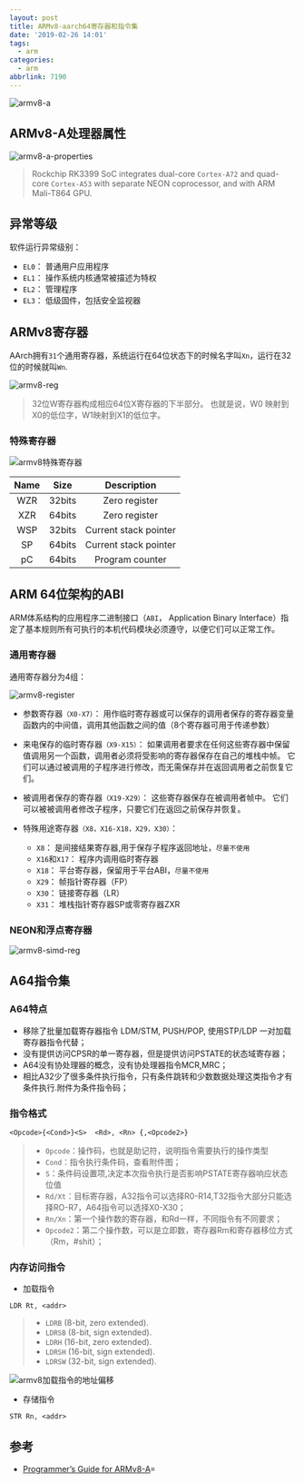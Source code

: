 ```yaml
---
layout: post
title: ARMv8-aarch64寄存器和指令集
date: '2019-02-26 14:01'
tags:
  - arm
categories:
  - arm
abbrlink: 7190
---
```


![armv8-a](/images/2019/02/armv8_a.png)

<!--more-->

## ARMv8-A处理器属性

![armv8-a-properties](/images/2019/02/armv8_a_properties.png)

> Rockchip RK3399 SoC integrates dual-core `Cortex-A72` and quad-core `Cortex-A53` with separate NEON coprocessor, and with ARM Mali-T864 GPU.


## 异常等级

软件运行异常级别：

- `EL0`： 普通用户应用程序
- `EL1`： 操作系统内核通常被描述为特权
- `EL2`： 管理程序
- `EL3`： 低级固件，包括安全监视器


## ARMv8寄存器

AArch拥有`31`个通用寄存器，系统运行在64位状态下的时候名字叫`Xn`，运行在32位的时候就叫`Wn`.

![armv8-reg](/images/2019/02/armv8_reg.png)

> 32位W寄存器构成相应64位X寄存器的下半部分。 也就是说，W0
映射到X0的低位字，W1映射到X1的低位字。

### 特殊寄存器

![armv8特殊寄存器](/images/2019/02/armv8特殊寄存器.png)

| Name |  Size  |      Description      |
|:----:|:------:|:---------------------:|
| WZR  | 32bits |     Zero register     |
| XZR  | 64bits |     Zero register     |
| WSP  | 32bits | Current stack pointer |
|  SP  | 64bits | Current stack pointer |
|  pC  | 64bits |    Program counter    |


## ARM 64位架构的ABI

ARM体系结构的应用程序二进制接口（`ABI`， Application Binary Interface）指定了基本规则所有可执行的本机代码模块必须遵守，以便它们可以正常工作。

### 通用寄存器

通用寄存器分为4组：

![armv8-register](/images/2019/02/armv8_register.png)

- 参数寄存器`（X0-X7）`： 用作临时寄存器或可以保存的调用者保存的寄存器变量函数内的中间值，调用其他函数之间的值（8个寄存器可用于传递参数）

- 来电保存的临时寄存器`（X9-X15）`： 如果调用者要求在任何这些寄存器中保留值调用另一个函数，调用者必须将受影响的寄存器保存在自己的堆栈中帧。 它们可以通过被调用的子程序进行修改，而无需保存并在返回调用者之前恢复它们。

- 被调用者保存的寄存器`（X19-X29）`： 这些寄存器保存在被调用者帧中。 它们可以被被调用者修改子程序，只要它们在返回之前保存并恢复。

- 特殊用途寄存器`（X8，X16-X18，X29，X30）`：
  - `X8`： 是间接结果寄存器,用于保存子程序返回地址，`尽量不使用`
  - `X16`和`X17`： 程序内调用临时寄存器
  - `X18`： 平台寄存器，保留用于平台ABI，`尽量不使用`
  - `X29`： 帧指针寄存器（FP）
  - `X30`： 链接寄存器（LR）
  - `X31`： 堆栈指针寄存器SP或零寄存器ZXR

### NEON和浮点寄存器

![armv8-simd-reg](/images/2019/02/armv8_simd_reg.png)


## A64指令集

### A64特点

- 移除了批量加载寄存器指令 LDM/STM, PUSH/POP, 使用STP/LDP 一对加载寄存器指令代替；
- 没有提供访问CPSR的单一寄存器，但是提供访问PSTATE的状态域寄存器；
- A64没有协处理器的概念，没有协处理器指令MCR,MRC；
- 相比A32少了很多条件执行指令，只有条件跳转和少数数据处理这类指令才有条件执行.附件为条件指令码；

### 指令格式

```
<Opcode>{<Cond>}<S>  <Rd>, <Rn> {,<Opcode2>}
```
> - `Opcode`：操作码，也就是助记符，说明指令需要执行的操作类型
> - `Cond`：指令执行条件码，查看附件图；
> - `S`：条件码设置项,决定本次指令执行是否影响PSTATE寄存器响应状态位值
> - `Rd/Xt`：目标寄存器，A32指令可以选择R0-R14,T32指令大部分只能选择RO-R7，A64指令可以选择X0-X30；
> - `Rn/Xn`：第一个操作数的寄存器，和Rd一样，不同指令有不同要求；
> - `Opcode2`：第二个操作数，可以是立即数，寄存器Rm和寄存器移位方式（Rm，#shit）；

### 内存访问指令

- 加载指令
```
LDR Rt, <addr>
```
> - `LDRB` (8-bit, zero extended).
> - `LDRSB` (8-bit, sign extended).
> - `LDRH` (16-bit, zero extended).
> - `LDRSH` (16-bit, sign extended).
> - `LDRSW` (32-bit, sign extended).

![armv8加载指令的地址偏移](/images/2019/02/armv8加载指令的地址偏移.png)

- 存储指令
```
STR Rn, <addr>
```

## 参考

* [Programmer’s Guide for ARMv8-A](/downloads/arm/DEN0024A_v8_architecture_PG.pdf)=
